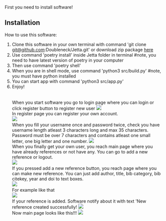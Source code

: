 First you need to install software!

## Installation

How to use this software:

1. Clone this software in your own terminal with command 'git clone git@github.com:Doubleneck/Jetta.git' or download zip package [here](https://github.com/Doubleneck/Jetta/releases/tag/v.0.0.1)
2. Use command 'poetry install' inside Jetta folder in terminal #note, you need to have latest version of poetry in your computer
3. Then use command 'poetry shell'
4. When you are in shell mode, use command 'python3 src/build.py' #note, you must have python installed
5. You can start app with command 'python3 src/app.py'
7. Enjoy!
\
\
\
When you start software you go to login page where you can login or click register button to register new user
![](./pictures/Login.png)
\
In register page you can register your own account.
\
![](./pictures/Register.png)
\
When you fill your username once and password twice, check you have username length atleast 3 characters long and max 35 characters.
Password must be over 7 characters and contains atleast one small letter, one big letter and one number.
![](./pictures/Register_filled.png)
\
When you finally get your own user, you reach main page where you have already references or not have any. You can go to add a new reference or logout.
\
![](./pictures/Main_page.png)
\
If you pressed add a new reference button, you reach page where you can make new reference. You can just add author, title, bib category, bib citekey, year and doi to text boxes.
\
![](./pictures/New_reference.png)
\
For example like that
\
![](./pictures/Reference_filled.png)
\
If your reference is added. Software notify about it with text 'New reference created successfully!
![](./pictures/Reference_created_successfully.png)
\
Now main page looks like this!!!
![](./pictures/Reference_in_main.png)
